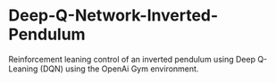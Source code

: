 # Deep-Q-Network-Inverted-Pendulum
Reinforcement leaning control of an inverted pendulum using Deep Q-Leaning (DQN) using the OpenAi Gym environment.
